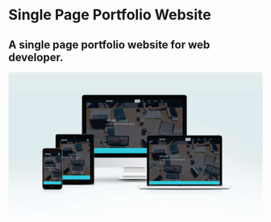 # Single Page Portfolio Website

## A single page portfolio website for web developer.

![](images/screen-mockup.jpg)


